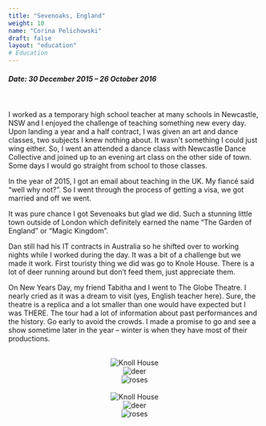 ```yaml
---
title: "Sevenoaks, England"
weight: 10
name: "Corina Pelichowski"
draft: false
layout: "education"
# Education
---
```

<div class="container">
  <h5>Date: 30 December 2015 – 26 October 2016</h5>
  <br>
  <p>
    I worked as a temporary high school teacher at many schools in Newcastle, NSW and I enjoyed the challenge of teaching something new every day. Upon landing a year and a half contract, I was given an art and dance classes, two subjects I knew nothing about. It wasn't something I could just wing either. So, I went an attended a dance class with Newcastle Dance Collective and joined up to an evening art class on the other side of town. Some days I would go straight from school to those classes.
  </p>

  <p>
    In the year of 2015, I got an email about teaching in the UK. My fiancé said “well why not?”. So I went through the process of getting a visa, we got married and off we went.
  </p>

  <p>
    It was pure chance I got Sevenoaks but glad we did. Such a stunning little town outside of London which definitely earned the name “The Garden of England” or “Magic Kingdom”.
  </p>

  <p>
    Dan still had his IT contracts in Australia so he shifted over to working nights while I worked during the day. It was a bit of a challenge but we made it work. First touristy thing we did was go to Knole House. There is a lot of deer running around but don’t feed them, just appreciate them.
  </p>

  <p>
    On New Years Day, my friend Tabitha and I went to The Globe Theatre. I nearly cried as it was a dream to visit (yes, English teacher here). Sure, the theatre is a replica and a lot smaller than one would have expected but I was THERE. The tour had a lot of information about past performances and the history. Go early to avoid the crowds. I made a promise to go and see a show sometime later in the year – winter is when they have most of their productions.
  </p>


  <br>

  <!-- IMAGES --> 

  <div class="row" style="text-align: center">
    <div class="col">
      <img src="/img/blog/1_sevenoaks1.jpg" alt="Knoll House">
    </div>
    <div class="col">
      <img src="/img/blog/1_sevenoaks2.jpg" alt="deer">
    </div>
    <div class="col">
      <img src="/img/blog/1_sevenoaks3.jpg" alt="roses">
    </div>
  </div>

  <br>

  <div class="row" style="text-align: center">
    <div class="col">
      <img src="/img/blog/1_sevenoaks4.jpg" alt="Knoll House">
    </div>
    <div class="col">
      <img src="/img/blog/1_sevenoaks5.jpg" alt="deer">
    </div>
    <div class="col">
      <img src="/img/blog/1_sevenoaks6.jpg" alt="roses">
    </div>
  </div>
</div>